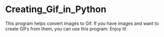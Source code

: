 # Creating_Gif_in_Python
This program helps convert images to Gif. 
 If you have images and want to create GIFs from them, you can use this program. Enjoy it!

